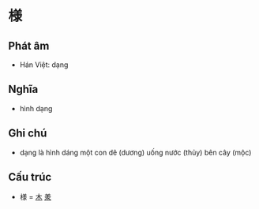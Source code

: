 # 様

## Phát âm
* Hán Việt: dạng

## Nghĩa
* hình dạng

## Ghi chú
* dạng là hình dáng một con dê (dương) uống nước (thủy) bên cây (mộc)

## Cấu trúc
* 様 = [木](木.md) [𣴎](𣴎.md)

<script>window.HANZI_FIELD='様';</script>